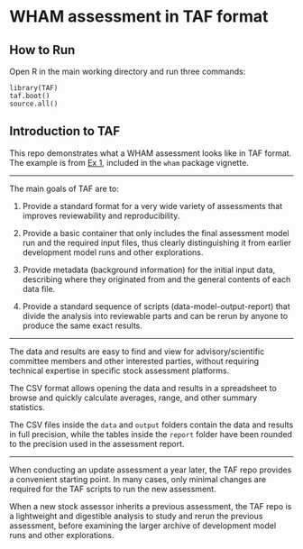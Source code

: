 # WHAM assessment in TAF format

## How to Run

Open R in the main working directory and run three commands:

```
library(TAF)
taf.boot()
source.all()
```

## Introduction to TAF

This repo demonstrates what a WHAM assessment looks like in TAF format. The
example is from [Ex
1](https://timjmiller.github.io/wham/articles/ex1_basics.html), included in the
`wham` package vignette.

---

The main goals of TAF are to:

1. Provide a standard format for a very wide variety of assessments that
   improves reviewability and reproducibility.

2. Provide a basic container that only includes the final assessment model run
   and the required input files, thus clearly distinguishing it from earlier
   development model runs and other explorations.

3. Provide metadata (background information) for the initial input data,
   describing where they originated from and the general contents of each data
   file.

4. Provide a standard sequence of scripts (data-model-output-report) that divide
   the analysis into reviewable parts and can be rerun by anyone to produce the
   same exact results.

---

The data and results are easy to find and view for advisory/scientific committee
members and other interested parties, without requiring technical expertise in
specific stock assessment platforms.

The CSV format allows opening the data and results in a spreadsheet to browse
and quickly calculate averages, range, and other summary statistics.

The CSV files inside the `data` and `output` folders contain the data and
results in full precision, while the tables inside the `report` folder have been
rounded to the precision used in the assessment report.

---

When conducting an update assessment a year later, the TAF repo provides a
convenient starting point. In many cases, only minimal changes are required for
the TAF scripts to run the new assessment.

When a new stock assessor inherits a previous assessment, the TAF repo is a
lightweight and digestible analysis to study and rerun the previous assessment,
before examining the larger archive of development model runs and other
explorations.
